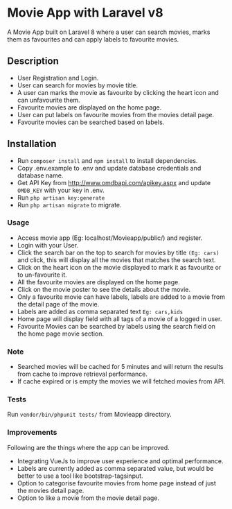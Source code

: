 # Movie App with Laravel v8
A Movie App built on Laravel 8 where a user can search movies, marks them as favourites and can apply labels to favourite movies.
## Description
- User Registration and Login.
- User can search for movies by movie title.
- A user can marks the movie as favourite by clicking the heart icon and can unfavourite them.
- Favourite movies are displayed on the home page.
- User can put labels on favourite movies from the movies detail page.
- Favourite movies can be searched based on labels.

## Installation
- Run ``composer install``  and ``npm install`` to install dependencies. 
- Copy .env.example to .env and update database credentials and database name.
- Get API Key from http://www.omdbapi.com/apikey.aspx and update `OMDB_KEY` with your key in .env.
- Run ``php artisan key:generate``
- Run ``php artisan migrate`` to migrate.

### Usage
- Access movie app (Eg: localhost/Movieapp/public/) and register.
- Login with your User.
- Click the search bar on the top to search for movies by title `(Eg: cars)` and click, this will display all the movies that matches the search text.
- Click on the heart icon on the movie displayed to mark it as favourite or to un-favourite it.
- All the favourite movies are displayed on the home page.
- Click on the movie poster to see the details about the movie.
- Only a favourite movie can have labels, labels are added to a movie from the detail page of the movie.
- Labels are added as comma separated text `Eg: cars,kids`
- Home page will display field with all tags of a movie of a logged in user.
- Favourite Movies can be searched by labels using the search field on the home page movie section.

### Note
- Searched movies will be cached for 5 minutes and will return the results from cache to improve retrieval performance.
- If cache expired or is empty the movies we will fetched movies from API.  

### Tests
Run `vendor/bin/phpunit tests/` from Movieapp directory.

### Improvements
Following are the things where the app can be improved.
- Integrating VueJs to improve user experience and optimal performance.
- Labels are currently added as comma separated value, but would be better to use a tool like bootstrap-tagsinput.
- Option to categorise favourite movies from home page instead of just the movies detail page.
- Option to like a movie from the movie detail page.

